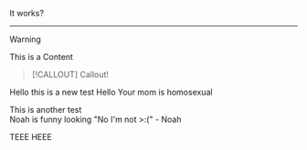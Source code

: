 It works?

---
> [!WARNING]
> This is a Content


>[!CALLOUT]
> Callout!
> 

Hello this is a new test
Hello 
Your mom is homosexual

This is another test  
Noah is funny looking
"No I'm not >:(" - Noah




TEEE HEEE
